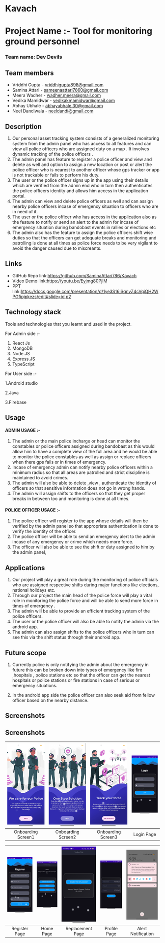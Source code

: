 # Kavach

# Project Name :- Tool for monitoring ground personnel


### Team name: Dev Devils

## Team members
* Vriddhi Gupta - vriddhigupta898@gmail.com
* Samina Attari - sameenaattari7860@gmail.com
* Meera Wadher - wadher.meera@gmail.com 
* Vedika Mamidwar  - vedikakmamidwar@gmail.com
* Abhay Ubhale  - abhayubhale.30@gmail.com
* Neel Dandiwala - neeldandi@gmail.com


## Description

1. Our personal asset tracking system consists of  a generalized monitoring system from the admin panel who has access to all features and can view all police officers who are assigned duty on a map . It involves dynamic tracking of the police officers .
2. The admin panel has feature to register a police officer and view and delete as well and option to assign a new location or post or alert the police officer who is nearest to another officer whose gps tracker or app is not trackable or fails to perform his duty. 
3. The user or the police officer signs up in the app using their details which are verified from the admin end who in turn then authenticates the police officers identity and allows him access in the application portal.
4. The admin can view and delete police officers as well and can assign nearby police officers incase of emergency situation to officers who are in need of it.
5. The user or the police officer who has access in the application also as the feature to  notify or send an alert to the admin for incase of emergency situation during bandobast events in rallies or elections etc
6. The admin also has the feature to assign the police officers shift wise duties so that the officers can get adequate breaks and monitoring and patrolling is done at all times as police force needs to be very vigilant to avoid the danger caused due to miscreants.


## Links
* GitHub Repo link:https://github.com/SaminaAttari786/Kavach
* Video Demo link:https://youtu.be/Eyjmg80PjIM
* PPT link:https://docs.google.com/presentation/d/1ye3S16lSqnyZ4cVqiQH2WPGfipjpkezs/edit#slide=id.p2

## Technology stack

Tools and technologies that you learnt and used in the project.

For Admin side :-
1. React Js
2. MongoDB
3. Node.JS
4. Express.JS
5. TypeScript

For User side :-

1.Android studio

2.Java

3.Firebase

## Usage

#### ADMIN USAGE :-
1. The admin or the main police incharge or head can monitor the constables or police officers assigned during bandobast as this would allow him to have a complete view of the full area and he would be able to monitor the police constables as well as assign or replace officers when there gps fails or in times of emergency.
2. Incase of emergency admin can notify nearby police officers within a minimum radius so that all areas are patrolled and strict discipline is maintained to avoid crimes.
3. The admin will also be able to delete ,view , authenticate the identity of officers so that sensitive information does not go in wrong hands.
4. The admin will assign shifts to the officers so that they get proper breaks in between too and monitoring is done at all times.

#### POLICE OFFICER USAGE :-

1. The police officer will register to the app whose details will then be verified by the admin panel so that appropriate authentication is done to verify the identity of the officer.
2. The police officer will be able to send an emergency alert to the admin incase of any emergency or crime which needs more force.
3. The officer will also be able to see the shift or duty assigned to him by the admin panel,

## Applications
1. Our project will play a great role during the monitoring of police officials who are assigned respective shifts during major functions like elections, national holidays etc. 
2. Through our project the main head of the police force will play a vital role in monitoring the police force and will be able to send more force in times of emergency .
3. The admin will be able to provide an efficient tracking system of the police officers.
4. The user or the police officer will also be able to notify the admin via the android app.
5. The admin can also assign shifts to the police officers who in turn can see this via the shift status through their android app.

## Future scope

1. Currently police is only notifying the admin about the emergency in future this can be broken down into types of emergency like fire ,hospitals , 
police stations etc so that the officer can get the nearest hospitals or police stations or fire stations in case of serious or emergency situations.

2. In the android app side the police officer can also seek aid from fellow officer based on the nearby distance.


## Screenshots
## Screenshots
| ![](https://github.com/SaminaAttari786/Kavach/blob/master/onboard1.jpeg) | ![](https://github.com/SaminaAttari786/Kavach/blob/master/onboard2.jpeg) | ![](https://github.com/SaminaAttari786/Kavach/blob/master/onboard3.jpeg) | ![](https://github.com/SaminaAttari786/Kavach/blob/master/login.jpeg) |
| :-------------: | :-------------:  | :-------------:  | :-------------:  |
|     Onboarding Screen1     |    Onboarding Screen2   |    Onboarding Screen3     |      Login Page    |

| ![](https://github.com/SaminaAttari786/Kavach/blob/master/register.jpeg) | ![](https://github.com/SaminaAttari786/Kavach/blob/master/home_page.jpeg) | ![](https://github.com/SaminaAttari786/Kavach/blob/master/emergency.jpeg) | ![](https://github.com/SaminaAttari786/Kavach/blob/master/profile.jpeg) | ![](https://github.com/SaminaAttari786/Kavach/blob/master/notification.jpeg) | 
| :-------------: | :-------------:  |  :-------------: | :-------------:  | :-------------:  | 
|     Register Page     |     Home Page   |   Replacement Page     |     Profile Page   |    Alert Notification   |   
